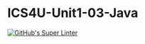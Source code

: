 # ICS4U-Unit1-03-Java
[![GitHub's Super Linter](https://github.com/cameron-teed/ICS4U-Unit1-03-Java/workflows/GitHub's%20Super%20Linter/badge.svg)](https://github.com/cameron-teed/ICS4U-Unit1-03-Java/actions)
